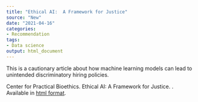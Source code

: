 ```yaml
---
title: "Ethical AI:  A Framework for Justice"
source: "New"
date: "2021-04-16"
categories:
- Recommendation
tags:
- Data science
output: html_document
---
```


This is a cautionary article about how machine learning models can lead to unintended discriminatory hiring policies.

<!--more-->

Center for Practical Bioethics. Ethical AI:  A Framework for Justice. . Available in [html format](https://www.practicalbioethics.org/programs/artificial-intelligence.html).
